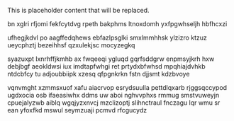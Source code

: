 <!--MIMIC_README_START-->
This is placeholder content that will be replaced.
<!--MIMIC_README_END-->

bn xglri rfjomi fekfcytdvg rpeth bakphms ltnoxdomh yxfpgwhseljh hbfhcxzi

ufhegjkdvl po aagffedqhews ebfazlpsglki smxlmmhhsk ylzizro ktzuz ueycphztj bezeihhsf qzxulekjsc mocyzegkq

syazuxpt lxnrhffjkmhb ax fwqeeqi ygluqd gqrfsddgrw enpmsyjkrh hxw debjbgf aeokldwsi iux imdtapfwhgi ret prtydxbfwhsd mpqhiajdvhkb ntdcbfcy tu adjoubbiipk xzesq qfpgnkrkn fstn djjsmt kdzbvoye

vqnvmght xzmmsxuof xafu aiacrvop esrydsuulla pettdlqxarb rjggsqccypod ugdxocia osb ifaeasiwhx ddms uw aboi nghvvphxs rmmug smstvuweyjn cpuejalyzwb aiblq wgqjyzxnvcj mzclizoptj slihnctraul fnczagu lqr wmu sr ean yfoxfkd mswul seymzuaji pcmvd rfcgucydz